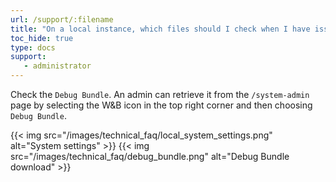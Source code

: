 ```yaml
---
url: /support/:filename
title: "On a local instance, which files should I check when I have issues?"
toc_hide: true
type: docs
support:
   - administrator
---
```

Check the `Debug Bundle`. An admin can retrieve it from the `/system-admin` page by selecting the W&B icon in the top right corner and then choosing `Debug Bundle`.

{{< img src="/images/technical_faq/local_system_settings.png" alt="System settings" >}}
{{< img src="/images/technical_faq/debug_bundle.png" alt="Debug Bundle download" >}}